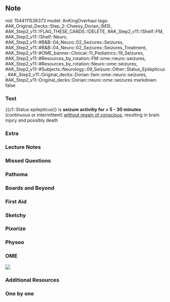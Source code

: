 ## Note
nid: 1544111536373
model: AnKingOverhaul
tags: #AK_Original_Decks::Step_2::Cheesy_Dorian_(M3), #AK_Step2_v11::!FLAG_THESE_CARDS::!DELETE, #AK_Step2_v11::!Shelf::FM, #AK_Step2_v11::!Shelf::Neuro, #AK_Step2_v11::#B&B::04_Neuro::02_Seziures::Seizures, #AK_Step2_v11::#B&B::04_Neuro::02_Seziures::Seizures_Treatment, #AK_Step2_v11::#OME_banner::Clinical::11_Pediatrics::19_Seizures, #AK_Step2_v11::#Resources_by_rotation::FM::ome::neuro::seizures, #AK_Step2_v11::#Resources_by_rotation::Neuro::ome::seizures, #AK_Step2_v11::#Subjects::Neurology::09_Seizure::Other::Status_Epilepticus, #AK_Step2_v11::Original_decks::Dorian::fam::ome::neuro::seizures, #AK_Step2_v11::Original_decks::Dorian::neuro::ome::seizures
markdown: false

### Text
{{c1::Status epilepticus}} is <b>seizure activitiy for > 5 - 30
minutes</b> (continuous or intermittent) <u>without regain of
conscious</u>, resulting in brain injury and possibly death

### Extra


### Lecture Notes


### Missed Questions


### Pathoma


### Boards and Beyond


### First Aid


### Sketchy


### Pixorize


### Physeo


### OME
<div class="ome-widget">
  <a href=
  "https://onlinemeded.org/spa/pediatrics/seizures/acquire?ref=anki">
  <img src="_OME_AnkiFlashcards_Lesson_1.png"></a>
</div>

### Additional Resources


### One by one

